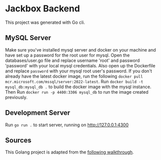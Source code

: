 # Jackbox Backend
This project was generated with Go cli.

## MySQL Server
Make sure you've installed mysql server and docker on your machine and have set up a password for the root user for mysql. Open the databases/user.go file and replace username 'root' and password 'password' with your local mysql credentials. Also open up the Dockerfile and replace `password` with your mysql root user's password. If you don't already have the latest docker image, run the following `docker pull mcr.microsoft.com/mssql/server:2022-latest`.
Run `docker build -t mysql_db:mysql_db .` to build the docker image with the mysql instance. 
Then Run `docker run -p 4400:3306 mysql_db` to run the image created previously.

## Development Server
Run `go run .` to start server, running on http://127.0.0.1:4300

## Sources
This Golang project is adapted from the [following walkthrough](https://codesource.io/how-to-setup-golang-authentication-with-jwt-token/).